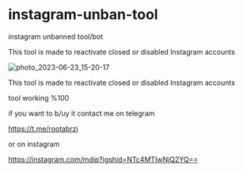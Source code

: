 # instagram-unban-tool

instagram unbanned tool/bot

This tool is made to reactivate closed or disabled Instagram accounts


![photo_2023-06-23_15-20-17](https://files.catbox.moe/qwt62j.jpg)





This tool is made to reactivate closed or disabled Instagram accounts


tool working %100

if you want to b/uy it contact me on telegram

https://t.me/rootabrzi

or on instagram

https://instagram.com/mdip?igshid=NTc4MTIwNjQ2YQ==

